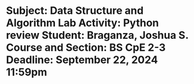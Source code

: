 <h1>
Subject: Data Structure and Algorithm
Lab Activity: Python review 
Student: Braganza, Joshua S.
Course and Section: BS CpE 2-3
Deadline: September 22, 2024 11:59pm
<h1></h1>
